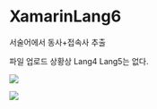 # XamarinLang6
서술어에서 동사+접속사 추출<p>
파일 업로드 상황상 Lang4 Lang5는 없다.

<p>
<img src ="https://postfiles.pstatic.net/MjAyMDEyMjFfMjEx/MDAxNjA4NTM5NjYzOTk1.XmKRdDxi3W6v83phsdTSl3CNkcGbtI12iJfEIyNataog.mD5MF040OUeukhXuPGee9VRh7G-csAepdKP-MJ_TH5Mg.GIF.gilitechmaster/%EA%B8%B8%EC%9D%B4_%EC%9E%90%EB%A7%88%EB%A6%B0_%EC%9E%90%EC%97%B0%EC%96%B4%EC%B2%98%EB%A6%AC.gif?type=w773">
<p>
<img src ="https://blogfiles.pstatic.net/MjAyMDEyMjFfMTYg/MDAxNjA4NTM1NzgxNzE1.18-107OmaKHkcdt3wMflU7BPFix8jZ4UzmdCB9--fLcg.Y4ITbWl_bwur1L5UoxA1_rcDMhC0QsjFyQJzugIvzeQg.GIF.gilitechmaster/%EC%84%9C%EC%88%A0%EC%96%B4_%EA%B5%90%EC%B0%A9%ED%95%B4%EC%A0%9C_%EC%9B%90%EB%A6%AC.gif">

